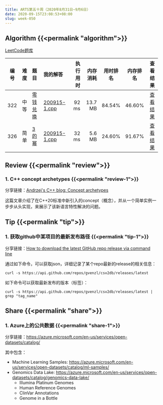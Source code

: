```yaml
---
title: ARTS第五十周（2020年8月31日~9月6日）
date: 2020-09-15T23:08:53+08:00
slug: week-050
---
```


## Algorithm {{<permalink "algorithm">}}

[LeetCode题库](https://leetcode-cn.com/problemset/all/)

| 编号 | 难度 | 题目 | 我的解答 | 执行用时 | 内存消耗 | 用时排名 | 内存排名 | 查看结果 |
|:----:|:----:|:-----|:---------|---------:|---------:|:--------:|:--------:|:--------:|
| 322 | 中等 | [零钱兑换](https://leetcode-cn.com/problems/coin-change/) | [200915-1.cpp](https://github.com/yanlinlin82/leetcode/blob/master/00322_coin-change/200915-1.cpp) | 92 ms | 13.7 MB | 84.54% | 46.60% | [查看结果](https://leetcode-cn.com/submissions/detail/108387332/) |
| 326 | 简单 | [3的幂](https://leetcode-cn.com/problems/power-of-three/) | [200915-1.cpp](https://github.com/yanlinlin82/leetcode/blob/master/00326_power-of-three/200915-1.cpp) | 32 ms | 5.6 MB | 24.60% | 91.67% | [查看结果](https://leetcode-cn.com/submissions/detail/108391896/) |

## Review {{<permalink "review">}}

### 1. C++ concept archetypes {{<permalink "review-1">}}

分享链接：[Andrzej's C++ blog: Concept archetypes](https://akrzemi1.wordpress.com/2020/09/02/concept-archetypes/)

这篇文章介绍了在C++20标准中新引入的concept（概念），并从一个简单实例一步步从头实现，来展示了该新语言特性解决的问题。

## Tip {{<permalink "tip">}}

### 1. 获取github中某项目的最新发布路径 {{<permalink "tip-1">}}

分享链接：[How to download the latest GitHub repo release via command line](https://geraldonit.com/2019/01/15/how-to-download-the-latest-github-repo-release-via-command-line/)

通过如下命令，可以获取json，详细记录了某个repo最新的release的相关信息：

```
curl -s https://api.github.com/repos/gvenzl/csv2db/releases/latest
```

如下命令可以获取最新发布的版本（标签）：

```
curl -s https://api.github.com/repos/gvenzl/csv2db/releases/latest | grep "tag_name"
```

## Share {{<permalink "share">}}

### 1. Azure上的公共数据 {{<permalink "share-1">}}

分享链接：<https://azure.microsoft.com/en-us/services/open-datasets/catalog/>

其中包含：

* Machine Learning Samples: <https://azure.microsoft.com/en-us/services/open-datasets/catalog/ml-samples/>
* Genomics Data Lake: <https://azure.microsoft.com/en-us/services/open-datasets/catalog/genomics-data-lake/>
    * Illumina Platinum Genomes
    * Human Reference Genomes
    * ClinVar Annotations
    * Genome in a Bottle
